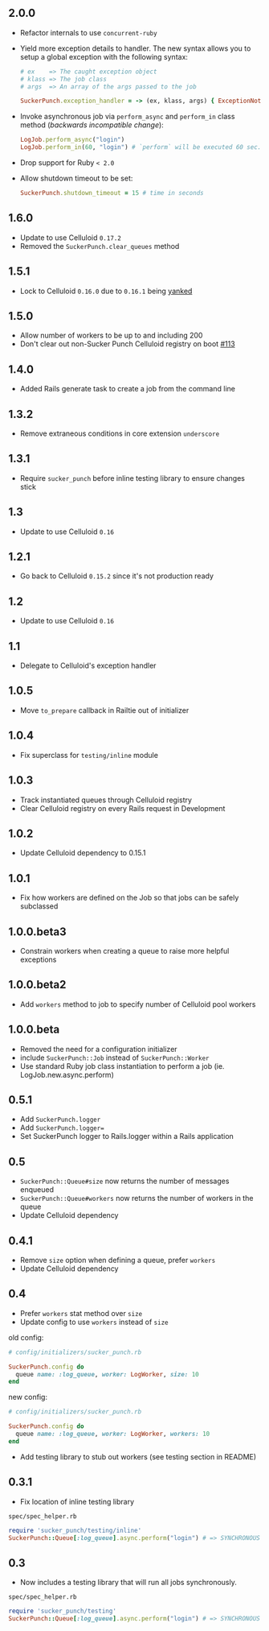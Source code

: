 2.0.0
-------

- Refactor internals to use `concurrent-ruby`
- Yield more exception details to handler. The new syntax allows you to setup a
    global exception with the following syntax:

    ```ruby
    # ex    => The caught exception object
    # klass => The job class
    # args  => An array of the args passed to the job

    SuckerPunch.exception_handler = -> (ex, klass, args) { ExceptionNotifier.notify_exception(ex) }
    ```

- Invoke asynchronous job via `perform_async` and `perform_in` class method (*backwards
    incompatible change*):

    ```ruby
    LogJob.perform_async("login")
    LogJob.perform_in(60, "login") # `perform` will be executed 60 sec. later
    ```

- Drop support for Ruby `< 2.0`
- Allow shutdown timeout to be set:

    ```ruby
    SuckerPunch.shutdown_timeout = 15 # time in seconds
    ```

1.6.0
--------

- Update to use Celluloid `0.17.2`
- Removed the `SuckerPunch.clear_queues` method


1.5.1
--------

- Lock to Celluloid `0.16.0` due to `0.16.1` being [yanked](https://rubygems.org/gems/celluloid/versions)

1.5.0
--------

- Allow number of workers to be up to and including 200
- Don't clear out non-Sucker Punch Celluloid registry on boot [#113](https://github.com/brandonhilkert/sucker_punch/pull/113)

1.4.0
--------

- Added Rails generate task to create a job from the command line

1.3.2
--------

- Remove extraneous conditions in core extension `underscore`

1.3.1
--------

- Require `sucker_punch` before inline testing library to ensure changes stick

1.3
--------

- Update to use Celluloid `0.16`

1.2.1
--------

- Go back to Celluloid `0.15.2` since it's not production ready

1.2
--------

- Update to use Celluloid `0.16`

1.1
--------

- Delegate to Celluloid's exception handler

1.0.5
--------

- Move `to_prepare` callback in Railtie out of initializer

1.0.4
--------

- Fix superclass for `testing/inline` module

1.0.3
--------

- Track instantiated queues through Celluloid registry
- Clear Celluloid registry on every Rails request in Development

1.0.2
--------

- Update Celluloid dependency to 0.15.1

1.0.1
--------

- Fix how workers are defined on the Job so that jobs can be safely subclassed

1.0.0.beta3
--------

- Constrain workers when creating a queue to raise more helpful exceptions

1.0.0.beta2
--------

- Add `workers` method to job to specify number of Celluloid pool workers

1.0.0.beta
--------

- Removed the need for a configuration initializer
- include `SuckerPunch::Job` instead of `SuckerPunch::Worker`
- Use standard Ruby job class instantiation to perform a job (ie. LogJob.new.async.perform)

0.5.1
--------

- Add `SuckerPunch.logger`
- Add `SuckerPunch.logger=`
- Set SuckerPunch logger to Rails.logger within a Rails application

0.5
--------

- `SuckerPunch::Queue#size` now returns the number of messages enqueued
- `SuckerPunch::Queue#workers` now returns the number of workers in the queue
- Update Celluloid dependency

0.4.1
--------

- Remove `size` option when defining a queue, prefer `workers`
- Update Celluloid dependency

0.4
-----------
- Prefer `workers` stat method over `size`
- Update config to use `workers` instead of `size`

old config:

```Ruby
# config/initializers/sucker_punch.rb

SuckerPunch.config do
  queue name: :log_queue, worker: LogWorker, size: 10
end
```

new config:

```Ruby
# config/initializers/sucker_punch.rb

SuckerPunch.config do
  queue name: :log_queue, worker: LogWorker, workers: 10
end
```
- Add testing library to stub out workers (see testing section in README)

0.3.1
-----------

- Fix location of inline testing library

`spec/spec_helper.rb`
```ruby
require 'sucker_punch/testing/inline'
SuckerPunch::Queue[:log_queue].async.perform("login") # => SYNCHRONOUS
```

0.3
-----------

- Now includes a testing library that will run all jobs synchronously.

`spec/spec_helper.rb`
```ruby
require 'sucker_punch/testing'
SuckerPunch::Queue[:log_queue].async.perform("login") # => SYNCHRONOUS
```
